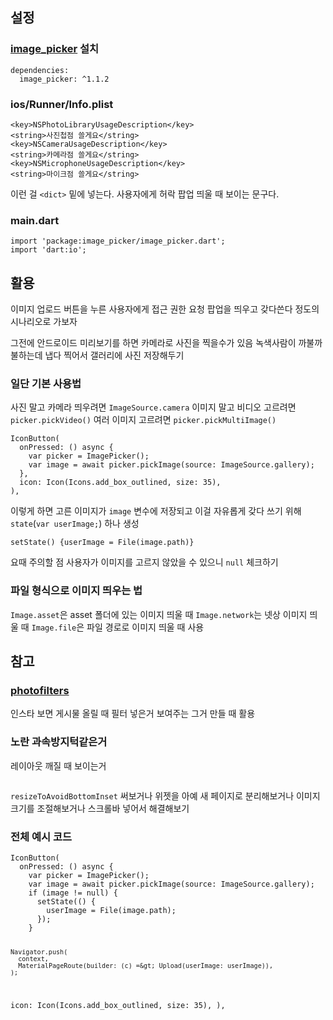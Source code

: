 <h2 id="설정">설정</h2>
<h3 id="image_picker-설치"><a href="https://pub.dev/packages/image_picker">image_picker</a> 설치</h3>
<pre><code class="language-dart">dependencies:
  image_picker: ^1.1.2</code></pre>
<h3 id="iosrunnerinfoplist">ios/Runner/Info.plist</h3>
<pre><code class="language-dart">&lt;key&gt;NSPhotoLibraryUsageDescription&lt;/key&gt;
&lt;string&gt;사진첩점 쓸게요&lt;/string&gt;
&lt;key&gt;NSCameraUsageDescription&lt;/key&gt;
&lt;string&gt;카메라점 쓸게요&lt;/string&gt;
&lt;key&gt;NSMicrophoneUsageDescription&lt;/key&gt;
&lt;string&gt;마이크점 쓸게요&lt;/string&gt;</code></pre>
<p>이런 걸 <code>&lt;dict&gt;</code> 밑에 넣는다.
사용자에게 허락 팝업 띄울 때 보이는 문구다.</p>
<h3 id="maindart">main.dart</h3>
<pre><code>import 'package:image_picker/image_picker.dart';
import 'dart:io';</code></pre><h2 id="활용">활용</h2>
<p>이미지 업로드 버튼을 누른 사용자에게
접근 권한 요청 팝업을 띄우고 갖다쓴다 정도의 시나리오로 가보자</p>
<p>그전에 안드로이드 미리보기를 하면 카메라로 사진을 찍을수가 있음
녹색사람이 까불까불하는데 냅다 찍어서 갤러리에 사진 저장해두기</p>
<h3 id="일단-기본-사용법">일단 기본 사용법</h3>
<p>사진 말고 카메라 띄우려면 <code>ImageSource.camera</code>
이미지 말고 비디오 고르려면 <code>picker.pickVideo()</code>
여러 이미지 고르려면 <code>picker.pickMultiImage()</code></p>
<pre><code class="language-dart">IconButton(
  onPressed: () async {
    var picker = ImagePicker();
    var image = await picker.pickImage(source: ImageSource.gallery);
  },
  icon: Icon(Icons.add_box_outlined, size: 35),
),</code></pre>
<p>이렇게 하면 고른 이미지가 <code>image</code> 변수에 저장되고
이걸 자유롭게 갖다 쓰기 위해 <code>state</code>(<code>var userImage;</code>) 하나 생성</p>
<pre><code class="language-dart">setState() {userImage = File(image.path)}</code></pre>
<p>요때 주의할 점 사용자가 이미지를 고르지 않았을 수 있으니 <code>null</code> 체크하기</p>
<h3 id="파일-형식으로-이미지-띄우는-법">파일 형식으로 이미지 띄우는 법</h3>
<p><code>Image.asset</code>은 asset 폴더에 있는 이미지 띄울 때
<code>Image.network</code>는 넷상 이미지 띄울 때
<code>Image.file</code>은 파일 경로로 이미지 띄울 때 사용</p>
<h2 id="참고">참고</h2>
<h3 id="photofilters"><a href="https://pub.dev/packages/photofilters/versions">photofilters</a></h3>
<p>인스타 보면 게시물 올릴 때 필터 넣은거 보여주는 그거 만들 때 활용</p>
<h3 id=""></h3>
<h3 id="노란-과속방지턱같은거">노란 과속방지턱같은거</h3>
<p>레이아웃 깨질 때 보이는거</p>
<p><img alt="" src="https://velog.velcdn.com/images/coolgamja_/post/ee4effef-9d89-42b8-bda8-32c49cb6efcb/image.png" /></p>
<p><code>resizeToAvoidBottomInset</code> 써보거나
위젯을 아예 새 페이지로 분리해보거나
이미지 크기를 조절해보거나
스크롤바 넣어서 해결해보기</p>
<h3 id="전체-예시-코드">전체 예시 코드</h3>
<pre><code class="language-dart">IconButton(
  onPressed: () async {
    var picker = ImagePicker();
    var image = await picker.pickImage(source: ImageSource.gallery);
    if (image != null) {
      setState(() {
        userImage = File(image.path);
      });
    }

    Navigator.push(
      context,
      MaterialPageRoute(builder: (c) =&gt; Upload(userImage: userImage)),
    );
  icon: Icon(Icons.add_box_outlined, size: 35),
),</code></pre>
